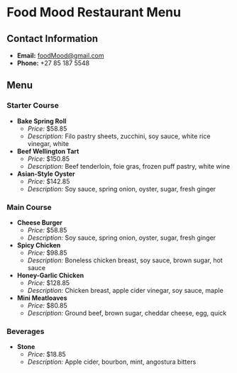 # Food Mood Restaurant Menu

## Contact Information
- **Email:** foodMood@gmail.com
- **Phone:** +27 85 187 5548

## Menu

### Starter Course
- **Bake Spring Roll**
  - *Price:* $58.85
  - *Description:* Filo pastry sheets, zucchini, soy sauce, white rice vinegar, white
- **Beef Wellington Tart**
  - *Price:* $150.85
  - *Description:* Beef tenderloin, foie gras, frozen puff pastry, white wine
- **Asian-Style Oyster**
  - *Price:* $142.85
  - *Description:* Soy sauce, spring onion, oyster, sugar, fresh ginger

### Main Course
- **Cheese Burger**
  - *Price:* $58.85
  - *Description:* Soy sauce, spring onion, oyster, sugar, fresh ginger
- **Spicy Chicken**
  - *Price:* $98.85
  - *Description:* Boneless chicken breast, soy sauce, brown sugar, hot sauce
- **Honey-Garlic Chicken**
  - *Price:* $128.85
  - *Description:* Chicken breast, apple cider vinegar, soy sauce, maple
- **Mini Meatloaves**
  - *Price:* $80.85
  - *Description:* Ground beef, brown sugar, cheddar cheese, egg, quick

### Beverages
- **Stone**
  - *Price:* $18.85
  - *Description:* Apple cider, bourbon, mint, angostura bitters

